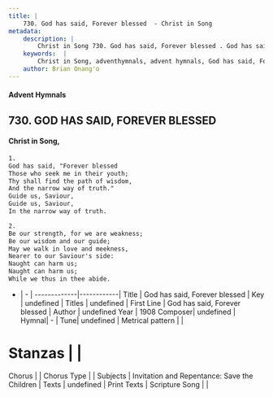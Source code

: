 ```yaml
---
title: |
    730. God has said, Forever blessed  - Christ in Song
metadata:
    description: |
        Christ in Song 730. God has said, Forever blessed . God has said, "Forever blessed Those who seek me in their youth; Thy shall find the path of wisdom, And the narrow way of truth." Guide us, Saviour, Guide us, Saviour, In the narrow way of truth.
    keywords:  |
        Christ in Song, adventhymnals, advent hymnals, God has said, Forever blessed , God has said, Forever blessed . 
    author: Brian Onang'o
---
```


#### Advent Hymnals
## 730. GOD HAS SAID, FOREVER BLESSED 
####  Christ in Song,

```txt
1.
God has said, "Forever blessed
Those who seek me in their youth;
Thy shall find the path of wisdom,
And the narrow way of truth."
Guide us, Saviour,
Guide us, Saviour,
In the narrow way of truth.

2.
Be our strength, for we are weakness;
Be our wisdom and our guide;
May we walk in love and meekness,
Nearer to our Saviour's side:
Naught can harm us;
Naught can harm us;
While we thus in thee abide.

```

- |   -  |
-------------|------------|
Title | God has said, Forever blessed  |
Key | undefined |
Titles | undefined |
First Line | God has said, Forever blessed  |
Author | undefined
Year | 1908
Composer| undefined |
Hymnal|  - |
Tune| undefined |
Metrical pattern | |
# Stanzas |  |
Chorus |  |
Chorus Type |  |
Subjects | Invitation and Repentance: Save the Children |
Texts | undefined |
Print Texts | 
Scripture Song |  |
    
